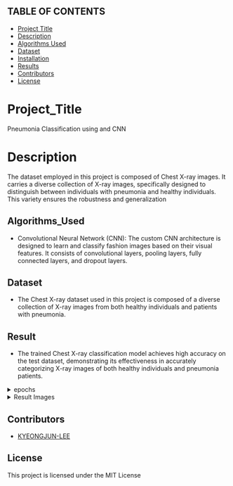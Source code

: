 ## TABLE OF CONTENTS

* [Project Title](#Project_Title)
* [Description](#Description)
* [Algorithms Used](#Algorithms_Used)
* [Dataset](#Dataset)
* [Installation](#installation)
* [Results](#results)
* [Contributors](#contributors)
* [License](#license)

# Project_Title

Pneumonia Classification using and CNN

# Description

The dataset employed in this project is composed of Chest X-ray images. It carries a diverse collection of X-ray images, specifically designed to distinguish between individuals with pneumonia and healthy individuals. This variety ensures the robustness and generalization 

## Algorithms_Used

- Convolutional Neural Network (CNN): The custom CNN architecture is designed to learn and classify fashion images based on their visual features. It consists of convolutional layers, pooling layers, fully connected layers, and dropout layers.

## Dataset

- The Chest X-ray dataset used in this project is composed of a diverse collection of X-ray images from both healthy individuals and patients with pneumonia.

## Result
- The trained Chest X-ray classification model achieves high accuracy on the test dataset, demonstrating its effectiveness in accurately categorizing X-ray images of both healthy individuals and pneumonia patients.

<details>
<summary>epochs</summary>
<pre>
<code>

Epoch 0/19
----------
Loss: 80.3124 Acc: 0.5019

Epoch 1/19
----------
Loss: 28.1084 Acc: 0.5985

Epoch 2/19
----------
Loss: 22.6986 Acc: 0.7490

Epoch 3/19
----------
Loss: 13.6605 Acc: 0.7066

Epoch 4/19
----------
Loss: 7.4636 Acc: 0.6950

Epoch 5/19
----------
Loss: 5.2519 Acc: 0.7606

Epoch 6/19
----------
Loss: 3.6278 Acc: 0.7027

Epoch 7/19
----------
Loss: 3.0181 Acc: 0.7722

Epoch 8/19
----------
Loss: 2.5192 Acc: 0.7992

Epoch 9/19
----------
Loss: 1.7755 Acc: 0.8147

Epoch 10/19
----------
Loss: 1.5419 Acc: 0.8069

Epoch 11/19
----------
Loss: 1.5283 Acc: 0.8185

Epoch 12/19
----------
Loss: 0.6218 Acc: 0.8340

Epoch 13/19
----------
Loss: 0.6479 Acc: 0.7876

Epoch 14/19
----------
Loss: 0.7716 Acc: 0.8533

Epoch 15/19
----------
Loss: 0.5164 Acc: 0.8456

Epoch 16/19
----------
Loss: 0.5441 Acc: 0.8147

Epoch 17/19
----------
Loss: 0.3851 Acc: 0.8571

Epoch 18/19
----------
Loss: 0.5114 Acc: 0.8880

Epoch 19/19
----------
Loss: 0.4293 Acc: 0.8494

Training complete in 3m 17s
Best Acc: 0.888031
</code>
</pre>
</details>

<details>
<summary>Result Images</summary>

![Image 1](https://github.com/KYEONGJUN-LEE/CNN_Project/assets/113089467/8eddf7b2-34e5-4e43-a2f0-99af593c8724)
![Image 2](https://github.com/KYEONGJUN-LEE/CNN_Project/assets/113089467/11101a39-2aaa-4d30-86d6-12085debc0dc)
![Image 3](https://github.com/KYEONGJUN-LEE/CNN_Project/assets/113089467/a8874fec-a66d-46d3-9632-5188e173aa97)
</details>

## Contributors

- [KYEONGJUN-LEE](https://github.com/KYEONGJUN-LEE)

## License

This project is licensed under the MIT License












